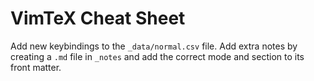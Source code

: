 # VimTeX Cheat Sheet

Add new keybindings to the `_data/normal.csv` file.
Add extra notes by creating a `.md` file in `_notes` and add the correct mode and section to its front matter.
